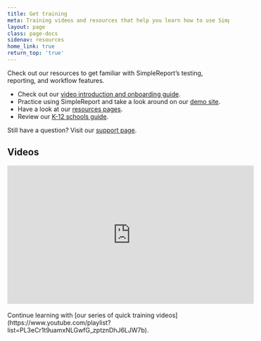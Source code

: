 ```yaml
---
title: Get training
meta: Training videos and resources that help you learn how to use SimpleReport
layout: page
class: page-docs
sidenav: resources
home_link: true
return_top: 'true'
---
```


Check out  our resources to get familiar with SimpleReport’s testing, reporting, and workflow features. 

- Check out our [video introduction and onboarding guide](https://youtu.be/3YsfDprX2aw).
- Practice using SimpleReport and take a look around on our [demo site](https://training.simplereport.gov/app).
- Have a look at our [resources pages](https://www.simplereport.gov/resources).
- Review our [K-12 schools guide](https://www.simplereport.gov/assets/resources/k12-guide.pdf).

Still have a question? Visit our [support page](https://www.simplereport.gov/support/).


## Videos
<div class="usa-embed-container">
  <iframe width="560" height="315" src="https://www.youtube.com/embed/playlist?si=BTQbALXaPAVOqAHI&amp;list=PL3eCr1t9uamxNLGwfG_zptznDhJ6LJW7b" title="SimpleReport Training from the USDS & CDC" frameborder="0" allow="accelerometer; autoplay; clipboard-write; encrypted-media; gyroscope; picture-in-picture; web-share" referrerpolicy="strict-origin-when-cross-origin" allowfullscreen></iframe>
</div>
<br>
Continue learning with [our series of quick training videos](https://www.youtube.com/playlist?list=PL3eCr1t9uamxNLGwfG_zptznDhJ6LJW7b).

